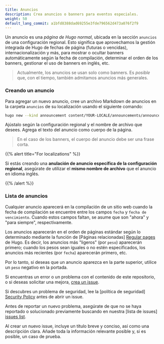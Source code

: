 ```yaml
---
title: Anuncios
description: Crea anuncios o banners para eventos especiales.
weight: 50
default_lang_commit: a1bfd8388dad69255e3fde796562d473a076f2f9 
---
```


Un anuncio es una _página de Hugo normal_, ubicada en la sección `anuncios` de una configuración regional.
Esto significa que aprovechamos la gestión integrada de Hugo de fechas de página (futuras o vencidas),
internacionalización y más, para mostrar o ocultar banners automáticamente según la fecha de compilación,
determinar el orden de los banners, gestionar el uso de banners en inglés, etc.

> Actualmente, los anuncios se usan solo como banners. Es _posible_ que,
> con el tiempo, también admitamos anuncios más generales.

### Creando un anuncio

Para agregar un nuevo anuncio, cree un archivo Markdown de anuncios en la carpeta `anuncios`
de su localización usando el siguiente comando:

```sh
hugo new --kind announcement content/YOUR-LOCALE/announcements/announcement-file-name.md
```

Ajústalo según la configuración regional y el nombre de archivo que desees.
Agrega el texto del anuncio como cuerpo de la página.

> En el caso de los banners, el cuerpo del anuncio debe ser una frase corta.

{{% alert title="For localizations" %}}

Si estás creando una **anulación de anuncio específica de la configuración regional**,
asegúrate de utilizar el **mismo nombre de archivo** que el anuncio en idioma inglés.

{{% /alert %}}

### Lista de anuncios

Cualquier anuncio aparecerá en la compilación de un sitio web cuando la fecha de
compilación se encuentre entre los campos `fecha` y `fecha de vencimiento`.
Cuando estos campos faltan, se asume que son "ahora" y "para siempre", respectivamente.

Los anuncios aparecerán en el orden de páginas estándar según lo determinado
mediante la función de [Páginas relacionadas] [Regular pages](https://gohugo.io/methods/site/regularpages/)
de Hugo. Es decir, los anuncios más "ligeros" (por `peso`) aparecerán primero;
cuando los pesos sean iguales o no estén especificados, los anuncios más recientes
(por `fecha`) aparecerán primero, etc.

Por lo tanto, si deseas que un anuncio aparezca en la parte superior, utilice un `peso` negativo en la portada.

Si encuentras un error o un problema con el contenido de este repositorio, o si deseas solicitar una mejora,
[crea un issue][new-issue].

Si descubres un problema de seguridad, lee la [política de seguridad] [Security Policy](https://github.com/open-telemetry/opentelemetry.io/security/policy)
antes de abrir un issue.

Antes de reportar un nuevo problema, asegúrate de que no se haya reportado o solucionado previamente buscando
en nuestra [lista de issues] [issues list](https://github.com/open-telemetry/opentelemetry.io/issues?q=is%3Aissue+is%3Aopen+sort%3Aupdated-desc).

Al crear un nuevo issue, incluye un título breve y conciso, así como una descripción clara.
Añade toda la información relevante posible y, si es posible, un caso de prueba.

[new-issue]:
  https://github.com/open-telemetry/opentelemetry.io/issues/new/choose
